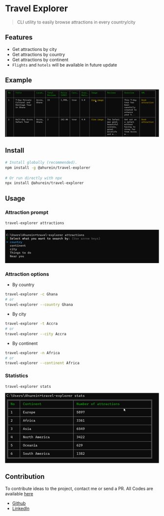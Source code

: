 # Travel Explorer

> CLI utility to easily browse attractions in every country/city

## Features

- Get attractions by city
- Get attractions by country
- Get attractions by continent
- `Flights` and `hotels` will be available in future update

## Example
![example](./images/result.png)

## Install

```sh
# Install globally (recommended).
npm install -g @ahurein/travel-explorer

# Or run directly with npx
npx install @ahurein/travel-explorer
```

## Usage

### Attraction prompt
```sh
travel-explorer attractions
```
![attraction](./images/attractions.png)

### Attraction options
- By country
```sh
travel-explorer -c Ghana
# or
travel-explorer --country Ghana
```
- By city
```sh
travel-explorer -t Accra
# or
travel-explorer --city Accra
```
- By continent
```sh
travel-explorer -n Africa
# or
travel-explorer --continent Africa
```

### Statistics
```sh
travel-explorer stats
```
![statistics](./images/stats.png)

## Contribution
To contribute ideas to the project, contact me or send a PR. All Codes are available [here](https://github.com/Ahurein/travel-explorer-cli)
- [Github](https://github.com/ahurein)
- [LinkedIn](https://www.linkedin.com/in/ebenezer-ahurein/)
